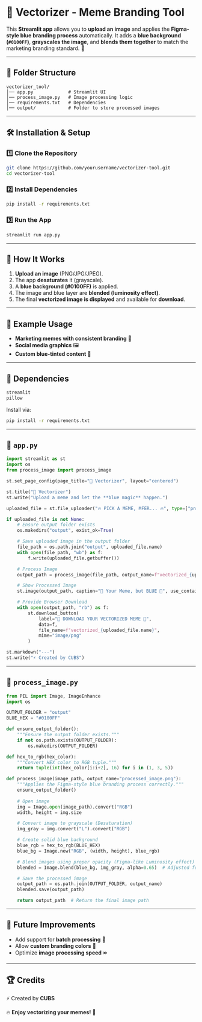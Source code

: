 # 🔵 Vectorizer - Meme Branding Tool  

This **Streamlit app** allows you to **upload an image** and applies the **Figma-style blue branding process** automatically. It adds a **blue background (`#0100FF`)**, **grayscales the image**, and **blends them together** to match the marketing branding standard. 🚀  

---

## 📂 Folder Structure
```
vectorizer_tool/
│── app.py             # Streamlit UI
│── process_image.py   # Image processing logic
│── requirements.txt   # Dependencies
│── output/            # Folder to store processed images
```

---

## 🛠 Installation & Setup
### 1️⃣ Clone the Repository
```sh
git clone https://github.com/yourusername/vectorizer-tool.git
cd vectorizer-tool
```

### 2️⃣ Install Dependencies
```sh
pip install -r requirements.txt
```

### 3️⃣ Run the App
```sh
streamlit run app.py
```

---

## 🎨 How It Works
1. **Upload an image** (PNG/JPG/JPEG).  
2. The app **desaturates** it (grayscale).  
3. A **blue background (#0100FF)** is applied.  
4. The image and blue layer are **blended (luminosity effect)**.  
5. The final **vectorized image is displayed** and available for **download**.  

---

## 📜 Example Usage
- **Marketing memes with consistent branding** 🔵  
- **Social media graphics** 🖼️  
- **Custom blue-tinted content** 🎨  

---

## 📝 Dependencies
```txt
streamlit
pillow
```

Install via:
```sh
pip install -r requirements.txt
```

---

## 📜 `app.py`
```python
import streamlit as st
import os
from process_image import process_image

st.set_page_config(page_title="🔵 Vectorizer", layout="centered")

st.title("🔵 Vectorizer")
st.write("Upload a meme and let the **blue magic** happen.")

uploaded_file = st.file_uploader("🔥 PICK A MEME, MFER... 🔥", type=["png", "jpg", "jpeg"])

if uploaded_file is not None:
    # Ensure output folder exists
    os.makedirs("output", exist_ok=True)

    # Save uploaded image in the output folder
    file_path = os.path.join("output", uploaded_file.name)
    with open(file_path, "wb") as f:
        f.write(uploaded_file.getbuffer())

    # Process Image
    output_path = process_image(file_path, output_name=f"vectorized_{uploaded_file.name}")

    # Show Processed Image
    st.image(output_path, caption="🔵 Your Meme, but BLUE 🔵", use_container_width=True)

    # Provide Browser Download
    with open(output_path, "rb") as f:
        st.download_button(
            label="🚀 DOWNLOAD YOUR VECTORIZED MEME 🚀",
            data=f,
            file_name=f"vectorized_{uploaded_file.name}",
            mime="image/png"
        )

st.markdown("---")
st.write("⚡ Created by CUBS")
```

---

## 📜 `process_image.py`
```python
from PIL import Image, ImageEnhance
import os

OUTPUT_FOLDER = "output"
BLUE_HEX = "#0100FF"

def ensure_output_folder():
    """Ensure the output folder exists."""
    if not os.path.exists(OUTPUT_FOLDER):
        os.makedirs(OUTPUT_FOLDER)

def hex_to_rgb(hex_color):
    """Convert HEX color to RGB tuple."""
    return tuple(int(hex_color[i:i+2], 16) for i in (1, 3, 5))

def process_image(image_path, output_name="processed_image.png"):
    """Applies the Figma-style blue branding process correctly."""
    ensure_output_folder()
    
    # Open image
    img = Image.open(image_path).convert("RGB")
    width, height = img.size

    # Convert image to grayscale (Desaturation)
    img_gray = img.convert("L").convert("RGB")

    # Create solid blue background
    blue_rgb = hex_to_rgb(BLUE_HEX)
    blue_bg = Image.new("RGB", (width, height), blue_rgb)

    # Blend images using proper opacity (Figma-like Luminosity effect)
    blended = Image.blend(blue_bg, img_gray, alpha=0.65)  # Adjusted for best visibility

    # Save the processed image
    output_path = os.path.join(OUTPUT_FOLDER, output_name)
    blended.save(output_path)

    return output_path  # Return the final image path
```

---

## 🚀 Future Improvements
- Add support for **batch processing** 📂  
- Allow **custom branding colors** 🎨  
- Optimize **image processing speed** ⏩  

---

## 🏆 Credits
⚡ Created by **CUBS**  

🔥 **Enjoy vectorizing your memes!** 🚀

